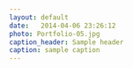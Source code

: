 ```yaml
---
layout: default
date:   2014-04-06 23:26:12
photo: Portfolio-05.jpg
caption_header: Sample header
caption: sample caption
---
```

